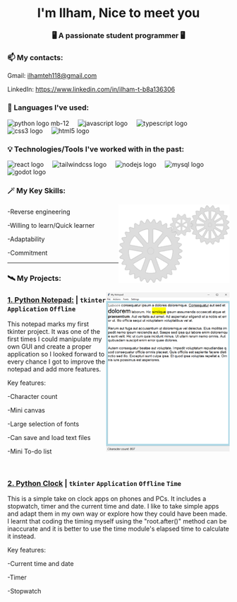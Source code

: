 <h1 align="center">I'm Ilham, Nice to meet you </h1>
<h3 align="center">🖥️ A passionate student programmer 🖥️</h3>

### 📫 My contacts: 
<a href="mailto:ilhamteh118@gmail.com"></a><p>Gmail: ilhamteh118@gmail.com</p>
<a href="https://www.linkedin.com/in/ilham-t-b8a136306/"></a><p>LinkedIn: https://www.linkedin.com/in/ilham-t-b8a136306</p>

### 🌟 Languages I've used:
<div align="left">
  <img src="https://cdn.jsdelivr.net/gh/devicons/devicon/icons/python/python-original.svg" height="40" alt="python logo mb-12"  />
  <img width="12" />
  <img src="https://cdn.jsdelivr.net/gh/devicons/devicon/icons/javascript/javascript-original.svg" height="40" alt="javascript logo"  />
  <img width="12" />
  <img src="https://cdn.jsdelivr.net/gh/devicons/devicon/icons/typescript/typescript-original.svg" height="40" alt="typescript logo"  />
  <img width="12" />
  <img src="https://cdn.jsdelivr.net/gh/devicons/devicon/icons/css3/css3-original.svg" height="40" alt="css3 logo"  />
  <img width="12" />
  <img src="https://cdn.jsdelivr.net/gh/devicons/devicon/icons/html5/html5-original.svg" height="40" alt="html5 logo"  />
</div>

### 💡 Technologies/Tools I've worked with in the past:
<div align="left">
  <img src="https://cdn.jsdelivr.net/gh/devicons/devicon/icons/react/react-original.svg" height="40" alt="react logo"  />
  <img width="12" />
  <img src="https://cdn.jsdelivr.net/gh/devicons/devicon/icons/tailwindcss/tailwindcss-original-wordmark.svg" height="40" alt="tailwindcss logo"  />
  <img width="12" />
  <img src="https://cdn.jsdelivr.net/gh/devicons/devicon/icons/nodejs/nodejs-original.svg" height="40" alt="nodejs logo"  />
  <img width="12" />
  <img src="https://cdn.jsdelivr.net/gh/devicons/devicon/icons/mysql/mysql-original.svg" height="40" alt="mysql logo"  />
  <img width="12" />
  <img src="https://cdn.jsdelivr.net/gh/devicons/devicon/icons/godot/godot-original.svg" height="40" alt="godot logo"  />
</div>

### 🪄  My Key Skills:
<img align="right" src = "https://github.com/IlhamIslahuddin/IlhamIslahuddin/blob/main/gears-5908_512.gif" alt = "Animated Gif of Gears" style = "width:50%; height:auto;"/>

###

<p>-Reverse engineering</p>
<p>-Willing to learn/Quick learner</p>
<p>-Adaptability</p>
<p>-Commitment</p>

---

### 🛰️  My Projects:

<img align="right" src="Python-Notepad-Example.png" height="360" width="280">

### [1. Python Notepad:](https://github.com/IlhamIslahuddin/Python-Notepad) | `tkinter` `Application` `Offline`
<p>This notepad marks my first tkinter project. It was one of the first times I could manipulate my own GUI and create a proper application so I looked forward to every chance I got to improve the notepad and add more features.

Key features:

-Character count

-Mini canvas

-Large selection of fonts

-Can save and load text files

-Mini To-do list</p>

<br>

### [2. Python Clock](https://github.com/IlhamIslahuddin/Python-Clock) | `tkinter` `Application` `Offline` `Time`
<p>This is a simple take on clock apps on phones and PCs. It includes a stopwatch, timer and the current time and date. I like to take simple apps and adapt them in my own way or explore how they could have been made. I learnt that coding the timing myself using the "root.after()" method can be inaccurate and it is better to use the time module's elapsed time to calculate it instead.

Key features:

-Current time and date

-Timer

-Stopwatch</p>
